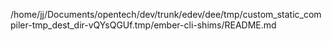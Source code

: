 /home/jj/Documents/opentech/dev/trunk/edev/dee/tmp/custom_static_compiler-tmp_dest_dir-vQYsQGUf.tmp/ember-cli-shims/README.md